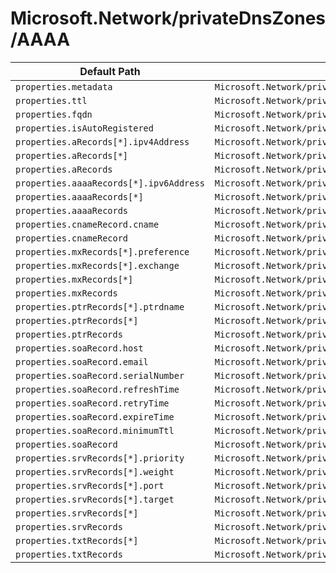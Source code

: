 # Microsoft.Network/privateDnsZones/AAAA

| Default Path | Alias |
|---|---|
| `properties.metadata` | `Microsoft.Network/privateDnsZones/AAAA/metadata` |
| `properties.ttl` | `Microsoft.Network/privateDnsZones/AAAA/ttl` |
| `properties.fqdn` | `Microsoft.Network/privateDnsZones/AAAA/fqdn` |
| `properties.isAutoRegistered` | `Microsoft.Network/privateDnsZones/AAAA/isAutoRegistered` |
| `properties.aRecords[*].ipv4Address` | `Microsoft.Network/privateDnsZones/AAAA/aRecords[*].ipv4Address` |
| `properties.aRecords[*]` | `Microsoft.Network/privateDnsZones/AAAA/aRecords[*]` |
| `properties.aRecords` | `Microsoft.Network/privateDnsZones/AAAA/aRecords` |
| `properties.aaaaRecords[*].ipv6Address` | `Microsoft.Network/privateDnsZones/AAAA/aaaaRecords[*].ipv6Address` |
| `properties.aaaaRecords[*]` | `Microsoft.Network/privateDnsZones/AAAA/aaaaRecords[*]` |
| `properties.aaaaRecords` | `Microsoft.Network/privateDnsZones/AAAA/aaaaRecords` |
| `properties.cnameRecord.cname` | `Microsoft.Network/privateDnsZones/AAAA/cnameRecord.cname` |
| `properties.cnameRecord` | `Microsoft.Network/privateDnsZones/AAAA/cnameRecord` |
| `properties.mxRecords[*].preference` | `Microsoft.Network/privateDnsZones/AAAA/mxRecords[*].preference` |
| `properties.mxRecords[*].exchange` | `Microsoft.Network/privateDnsZones/AAAA/mxRecords[*].exchange` |
| `properties.mxRecords[*]` | `Microsoft.Network/privateDnsZones/AAAA/mxRecords[*]` |
| `properties.mxRecords` | `Microsoft.Network/privateDnsZones/AAAA/mxRecords` |
| `properties.ptrRecords[*].ptrdname` | `Microsoft.Network/privateDnsZones/AAAA/ptrRecords[*].ptrdname` |
| `properties.ptrRecords[*]` | `Microsoft.Network/privateDnsZones/AAAA/ptrRecords[*]` |
| `properties.ptrRecords` | `Microsoft.Network/privateDnsZones/AAAA/ptrRecords` |
| `properties.soaRecord.host` | `Microsoft.Network/privateDnsZones/AAAA/soaRecord.host` |
| `properties.soaRecord.email` | `Microsoft.Network/privateDnsZones/AAAA/soaRecord.email` |
| `properties.soaRecord.serialNumber` | `Microsoft.Network/privateDnsZones/AAAA/soaRecord.serialNumber` |
| `properties.soaRecord.refreshTime` | `Microsoft.Network/privateDnsZones/AAAA/soaRecord.refreshTime` |
| `properties.soaRecord.retryTime` | `Microsoft.Network/privateDnsZones/AAAA/soaRecord.retryTime` |
| `properties.soaRecord.expireTime` | `Microsoft.Network/privateDnsZones/AAAA/soaRecord.expireTime` |
| `properties.soaRecord.minimumTtl` | `Microsoft.Network/privateDnsZones/AAAA/soaRecord.minimumTtl` |
| `properties.soaRecord` | `Microsoft.Network/privateDnsZones/AAAA/soaRecord` |
| `properties.srvRecords[*].priority` | `Microsoft.Network/privateDnsZones/AAAA/srvRecords[*].priority` |
| `properties.srvRecords[*].weight` | `Microsoft.Network/privateDnsZones/AAAA/srvRecords[*].weight` |
| `properties.srvRecords[*].port` | `Microsoft.Network/privateDnsZones/AAAA/srvRecords[*].port` |
| `properties.srvRecords[*].target` | `Microsoft.Network/privateDnsZones/AAAA/srvRecords[*].target` |
| `properties.srvRecords[*]` | `Microsoft.Network/privateDnsZones/AAAA/srvRecords[*]` |
| `properties.srvRecords` | `Microsoft.Network/privateDnsZones/AAAA/srvRecords` |
| `properties.txtRecords[*]` | `Microsoft.Network/privateDnsZones/AAAA/txtRecords[*]` |
| `properties.txtRecords` | `Microsoft.Network/privateDnsZones/AAAA/txtRecords` |

